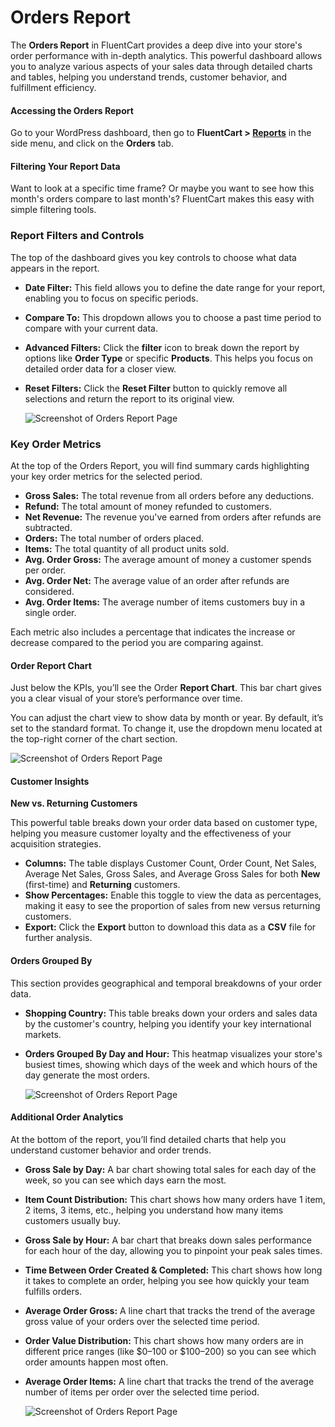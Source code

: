 # Orders Report

The **Orders Report** in FluentCart provides a deep dive into your store's order performance with in-depth analytics. This powerful dashboard allows you to analyze various aspects of your sales data through detailed charts and tables, helping you understand trends, customer behavior, and fulfillment efficiency.

#### Accessing the Orders Report

Go to your WordPress dashboard, then go to **FluentCart > [Reports](/guide/reporting-analytics/reports-dashboard-overview.md)** in the side menu, and click on the **Orders** tab.

#### Filtering Your Report Data

Want to look at a specific time frame? Or maybe you want to see how this month's orders compare to last month's? FluentCart makes this easy with simple filtering tools.

### Report Filters and Controls

The top of the dashboard gives you key controls to choose what data appears in the report.

* **Date Filter:** This field allows you to define the date range for your report, enabling you to focus on specific periods.
* **Compare To:** This dropdown allows you to choose a past time period to compare with your current data.
* **Advanced Filters:** Click the **filter** icon to break down the report by options like **Order Type** or specific **Products**. This helps you focus on detailed order data for a closer view.
* **Reset Filters:** Click the **Reset Filter** button to quickly remove all selections and return the report to its original view.

   ![Screenshot of Orders Report Page](/images/reporting-analytics/orders/order-report-filter.png)

### Key Order Metrics

At the top of the Orders Report, you will find summary cards highlighting your key order metrics for the selected period.

* **Gross Sales:** The total revenue from all orders before any deductions.
* **Refund:** The total amount of money refunded to customers.
* **Net Revenue:** The revenue you've earned from orders after refunds are subtracted.
* **Orders:** The total number of orders placed.
* **Items:** The total quantity of all product units sold.
* **Avg. Order Gross:** The average amount of money a customer spends per order.
* **Avg. Order Net:** The average value of an order after refunds are considered.
* **Avg. Order Items:** The average number of items customers buy in a single order.

Each metric also includes a percentage that indicates the increase or decrease compared to the period you are comparing against.

#### Order Report Chart

Just below the KPIs, you’ll see the Order **Report Chart**. This bar chart gives you a clear visual of your store’s performance over time.

You can adjust the chart view to show data by month or year. By default, it’s set to the standard format. To change it, use the dropdown menu located at the top-right corner of the chart section.

   ![Screenshot of Orders Report Page](/images/reporting-analytics/orders/orders-report-chart.png)

#### Customer Insights

**New vs. Returning Customers**

This powerful table breaks down your order data based on customer type, helping you measure customer loyalty and the effectiveness of your acquisition strategies.

* **Columns:** The table displays Customer Count, Order Count, Net Sales, Average Net Sales, Gross Sales, and Average Gross Sales for both **New** (first-time) and **Returning** customers.
* **Show Percentages:** Enable this toggle to view the data as percentages, making it easy to see the proportion of sales from new versus returning customers.
* **Export:** Click the **Export** button to download this data as a **CSV** file for further analysis.

#### Orders Grouped By

This section provides geographical and temporal breakdowns of your order data.

* **Shopping Country:** This table breaks down your orders and sales data by the customer's country, helping you identify your key international markets.
* **Orders Grouped By Day and Hour:** This heatmap visualizes your store's busiest times, showing which days of the week and which hours of the day generate the most orders.

   ![Screenshot of Orders Report Page](/images/reporting-analytics/orders/customer-insights.png)

#### Additional Order Analytics

At the bottom of the report, you’ll find detailed charts that help you understand customer behavior and order trends.

* **Gross Sale by Day:** A bar chart showing total sales for each day of the week, so you can see which days earn the most.
* **Item Count Distribution:** This chart shows how many orders have 1 item, 2 items, 3 items, etc., helping you understand how many items customers usually buy.
* **Gross Sale by Hour:** A bar chart that breaks down sales performance for each hour of the day, allowing you to pinpoint your peak sales times.
* **Time Between Order Created & Completed:** This chart shows how long it takes to complete an order, helping you see how quickly your team fulfills orders.
* **Average Order Gross:** A line chart that tracks the trend of the average gross value of your orders over the selected time period.
* **Order Value Distribution:** This chart shows how many orders are in different price ranges (like $0–100 or $100–200) so you can see which order amounts happen most often.
* **Average Order Items:** A line chart that tracks the trend of the average number of items per order over the selected time period.

   ![Screenshot of Orders Report Page](/images/reporting-analytics/orders/orders-report-by.png)

